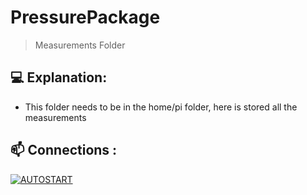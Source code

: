 # PressurePackage

> Measurements Folder


## 💻 Explanation:

* This folder needs to be in the home/pi folder, here is stored all the measurements

## 📫 Connections :

[![AUTOSTART](https://img.shields.io/badge/Main%20-%23323330.svg?&style=for-the-badge&logo=main%20ff&logoColor=black&color=8000FF)](https://github.com/kelvinhenriqu/PressurePackage/tree/main/)